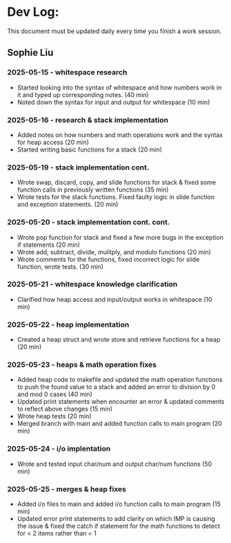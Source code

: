 # Dev Log:

This document must be updated daily every time you finish a work session.

## Sophie Liu

### 2025-05-15 - whitespace research
- Started looking into the syntax of whitespace and how numbers work in it and typed up corresponding notes. (40 min)
- Noted down the syntax for input and output for whitespace (10 min)

### 2025-05-16 - research & stack implementation
- Added notes on how numbers and math operations work and the syntax for heap access (20 min)
- Started writing basic functions for a stack (20 min)

### 2025-05-19 - stack implementation cont.
- Wrote swap, discard, copy, and slide functions for stack & fixed some function calls in previously written functions (35 min)
- Wrote tests for the stack functions. Fixed faulty logic in slide function and exception statements. (20 min)

### 2025-05-20 - stack implementation cont. cont.
- Wrote pop function for stack and fixed a few more bugs in the exception if statements (20 min)
- Wrote add, subtract, divide, mulitply, and modulo functions (20 min)
- Wrote comments for the functions, fixed incorrect logic for slide function, wrote tests. (30 min)

### 2025-05-21 - whitespace knowledge clarification
- Clarified how heap access and input/output works in whitespace (10 min)

### 2025-05-22 - heap implementation 
- Created a heap struct and wrote store and retrieve functions for a heap (20 min)

### 2025-05-23 - heaps & math operation fixes
- Added heap code to makefile and updated the math operation functions to push the found value to a stack and added an error to division by 0 and mod 0 cases (40 min)
- Updated print statements when encounter an error & updated comments to reflect above changes (15 min)
- Wrote heap tests (20 min)
- Merged branch with main and added function calls to main program (20 min)

### 2025-05-24 - i/o implentation
- Wrote and tested input char/num and output char/num functions (50 min)

### 2025-05-25 - merges & heap fixes
- Added i/o files to main and added i/o function calls to main program (15 min)
- Updated error print statements to add clarity on which IMP is causing the issue & fixed the catch if statement for the math functions to detect for < 2 items rather than < 1